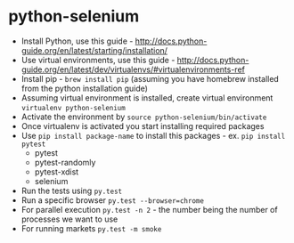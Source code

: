 # python-selenium

- Install Python, use this guide - http://docs.python-guide.org/en/latest/starting/installation/
- Use virtual environments, use this guide - http://docs.python-guide.org/en/latest/dev/virtualenvs/#virtualenvironments-ref
- Install pip - ```brew install pip``` (assuming you have homebrew installed from the python installation guide)
- Assuming virtual environment is installed, create virtual environment ```virtualenv python-selenium```
- Activate the environment by ```source python-selenium/bin/activate```
- Once virtualenv is activated you start installing required packages
- Use ```pip install package-name``` to install this packages - ex. ```pip install pytest```
  - pytest
  - pytest-randomly
  - pytest-xdist
  - selenium
- Run the tests using ```py.test```
- Run a specific browser ```py.test --browser=chrome```
- For parallel execution ```py.test -n 2``` - the number being the number of processes we want to use
- For running markets ```py.test -m smoke```
